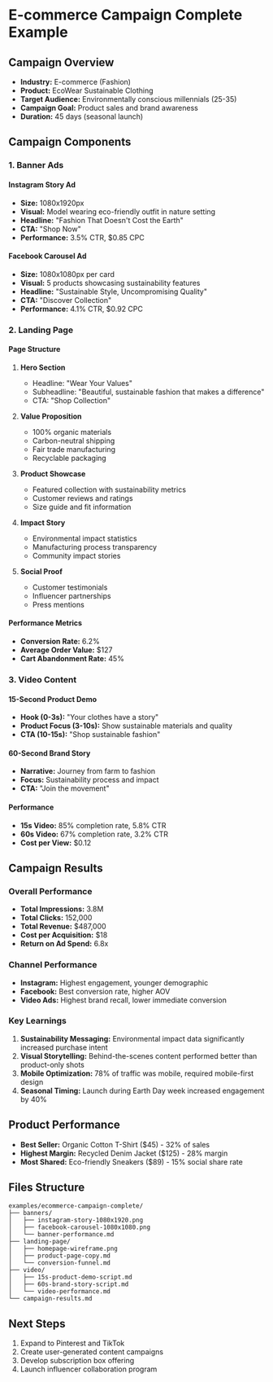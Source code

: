 # E-commerce Campaign Complete Example

## Campaign Overview
- **Industry:** E-commerce (Fashion)
- **Product:** EcoWear Sustainable Clothing
- **Target Audience:** Environmentally conscious millennials (25-35)
- **Campaign Goal:** Product sales and brand awareness
- **Duration:** 45 days (seasonal launch)

## Campaign Components

### 1. Banner Ads

#### Instagram Story Ad
- **Size:** 1080x1920px
- **Visual:** Model wearing eco-friendly outfit in nature setting
- **Headline:** "Fashion That Doesn't Cost the Earth"
- **CTA:** "Shop Now"
- **Performance:** 3.5% CTR, $0.85 CPC

#### Facebook Carousel Ad
- **Size:** 1080x1080px per card
- **Visual:** 5 products showcasing sustainability features
- **Headline:** "Sustainable Style, Uncompromising Quality"
- **CTA:** "Discover Collection"
- **Performance:** 4.1% CTR, $0.92 CPC

### 2. Landing Page

#### Page Structure
1. **Hero Section**
   - Headline: "Wear Your Values"
   - Subheadline: "Beautiful, sustainable fashion that makes a difference"
   - CTA: "Shop Collection"

2. **Value Proposition**
   - 100% organic materials
   - Carbon-neutral shipping
   - Fair trade manufacturing
   - Recyclable packaging

3. **Product Showcase**
   - Featured collection with sustainability metrics
   - Customer reviews and ratings
   - Size guide and fit information

4. **Impact Story**
   - Environmental impact statistics
   - Manufacturing process transparency
   - Community impact stories

5. **Social Proof**
   - Customer testimonials
   - Influencer partnerships
   - Press mentions

#### Performance Metrics
- **Conversion Rate:** 6.2%
- **Average Order Value:** $127
- **Cart Abandonment Rate:** 45%

### 3. Video Content

#### 15-Second Product Demo
- **Hook (0-3s):** "Your clothes have a story"
- **Product Focus (3-10s):** Show sustainable materials and quality
- **CTA (10-15s):** "Shop sustainable fashion"

#### 60-Second Brand Story
- **Narrative:** Journey from farm to fashion
- **Focus:** Sustainability process and impact
- **CTA:** "Join the movement"

#### Performance
- **15s Video:** 85% completion rate, 5.8% CTR
- **60s Video:** 67% completion rate, 3.2% CTR
- **Cost per View:** $0.12

## Campaign Results

### Overall Performance
- **Total Impressions:** 3.8M
- **Total Clicks:** 152,000
- **Total Revenue:** $487,000
- **Cost per Acquisition:** $18
- **Return on Ad Spend:** 6.8x

### Channel Performance
- **Instagram:** Highest engagement, younger demographic
- **Facebook:** Best conversion rate, higher AOV
- **Video Ads:** Highest brand recall, lower immediate conversion

### Key Learnings
1. **Sustainability Messaging:** Environmental impact data significantly increased purchase intent
2. **Visual Storytelling:** Behind-the-scenes content performed better than product-only shots
3. **Mobile Optimization:** 78% of traffic was mobile, required mobile-first design
4. **Seasonal Timing:** Launch during Earth Day week increased engagement by 40%

## Product Performance
- **Best Seller:** Organic Cotton T-Shirt ($45) - 32% of sales
- **Highest Margin:** Recycled Denim Jacket ($125) - 28% margin
- **Most Shared:** Eco-friendly Sneakers ($89) - 15% social share rate

## Files Structure
```
examples/ecommerce-campaign-complete/
├── banners/
│   ├── instagram-story-1080x1920.png
│   ├── facebook-carousel-1080x1080.png
│   └── banner-performance.md
├── landing-page/
│   ├── homepage-wireframe.png
│   ├── product-page-copy.md
│   └── conversion-funnel.md
├── video/
│   ├── 15s-product-demo-script.md
│   ├── 60s-brand-story-script.md
│   └── video-performance.md
└── campaign-results.md
```

## Next Steps
1. Expand to Pinterest and TikTok
2. Create user-generated content campaigns
3. Develop subscription box offering
4. Launch influencer collaboration program